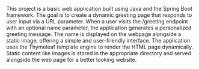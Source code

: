 This project is a basic web application built using Java and the Spring Boot framework. 
The goal is to create a dynamic greeting page that responds to user input via a URL parameter.
When a user visits the /greeting endpoint with an optional name parameter, 
the application generates a personalized greeting message.
The name is displayed on the webpage alongside a static image, offering a simple and user-friendly interface.
The application uses the Thymeleaf template engine to render the HTML page dynamically.
Static content like images is stored in the appropriate directory and served alongside the web page for a better looking website.
